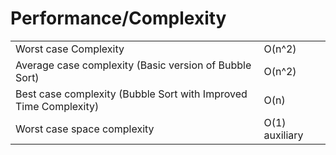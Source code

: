 # Performance/Complexity
|   |   |
| --- | --- |
| Worst case Complexity | O(n^2) |
| Average case complexity (Basic version of Bubble Sort) | O(n^2) |
| Best case complexity (Bubble Sort with Improved Time Complexity) | O(n) |
| Worst case space complexity | O(1) auxiliary |

